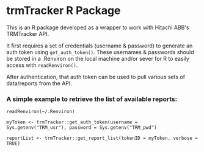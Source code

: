 # trmTracker R Package

This is an R package developed as a wrapper to work with Hitachi ABB's TRMTracker API.

It first requires a set of credentials (username & password) to generate an auth token using `get_auth_token()`.
These usernames & passwords should be stored in a .Renviron on the local machine and/or sever for R to easily access with `readRenviron()`.

After authentication, that auth token can be used to pull various sets of data/reports from the API.

### A simple example to retrieve the list of available reports:

`readRenviron(~/.Renviron)`

`myToken <- trmTracker::get_auth_token(username = Sys.getenv("TRM_usr"), password = Sys.getenv("TRM_pwd")`

`reportList <- trmTracker::get_report_list(tokenID = myToken, verbose = TRUE)`
